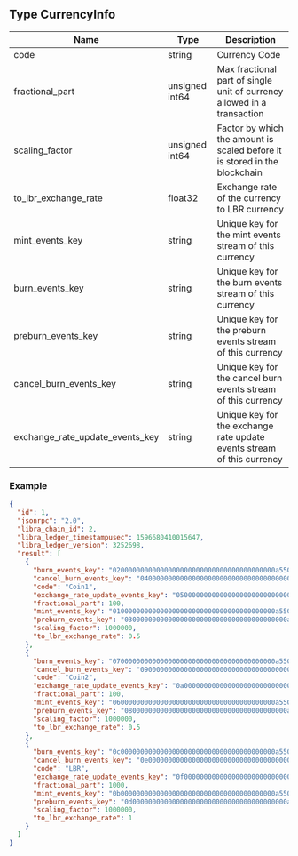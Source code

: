 ## Type CurrencyInfo

| Name                            | Type           | Description                                                                |
|---------------------------------|----------------|----------------------------------------------------------------------------|
| code                            | string         | Currency Code                                                              |
| fractional_part                 | unsigned int64 | Max fractional part of single unit of currency allowed in a transaction    |
| scaling_factor                  | unsigned int64 | Factor by which the amount is scaled before it is stored in the blockchain |
| to_lbr_exchange_rate            | float32        | Exchange rate of the currency to LBR currency                              |
| mint_events_key                 | string         | Unique key for the mint events stream of this currency                     |
| burn_events_key                 | string         | Unique key for the burn events stream of this currency                     |
| preburn_events_key              | string         | Unique key for the preburn events stream of this currency                  |
| cancel_burn_events_key          | string         | Unique key for the cancel burn events stream of this currency              |
| exchange_rate_update_events_key | string         | Unique key for the exchange rate update events stream of this currency     |


### Example


``` json
{
  "id": 1,
  "jsonrpc": "2.0",
  "libra_chain_id": 2,
  "libra_ledger_timestampusec": 1596680410015647,
  "libra_ledger_version": 3252698,
  "result": [
    {
      "burn_events_key": "02000000000000000000000000000000000000000a550c18",
      "cancel_burn_events_key": "04000000000000000000000000000000000000000a550c18",
      "code": "Coin1",
      "exchange_rate_update_events_key": "05000000000000000000000000000000000000000a550c18",
      "fractional_part": 100,
      "mint_events_key": "01000000000000000000000000000000000000000a550c18",
      "preburn_events_key": "03000000000000000000000000000000000000000a550c18",
      "scaling_factor": 1000000,
      "to_lbr_exchange_rate": 0.5
    },
    {
      "burn_events_key": "07000000000000000000000000000000000000000a550c18",
      "cancel_burn_events_key": "09000000000000000000000000000000000000000a550c18",
      "code": "Coin2",
      "exchange_rate_update_events_key": "0a000000000000000000000000000000000000000a550c18",
      "fractional_part": 100,
      "mint_events_key": "06000000000000000000000000000000000000000a550c18",
      "preburn_events_key": "08000000000000000000000000000000000000000a550c18",
      "scaling_factor": 1000000,
      "to_lbr_exchange_rate": 0.5
    },
    {
      "burn_events_key": "0c000000000000000000000000000000000000000a550c18",
      "cancel_burn_events_key": "0e000000000000000000000000000000000000000a550c18",
      "code": "LBR",
      "exchange_rate_update_events_key": "0f000000000000000000000000000000000000000a550c18",
      "fractional_part": 1000,
      "mint_events_key": "0b000000000000000000000000000000000000000a550c18",
      "preburn_events_key": "0d000000000000000000000000000000000000000a550c18",
      "scaling_factor": 1000000,
      "to_lbr_exchange_rate": 1
    }
  ]
}

```
